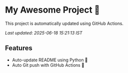 # My Awesome Project 🚀

This project is automatically updated using GitHub Actions.

_Last updated: 2025-06-18 15:21:13 IST_

## Features
- Auto-update README using Python 🐍
- Auto Git push with GitHub Actions 🤖
